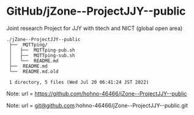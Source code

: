 # GitHub/jZone--ProjectJJY--public

Joint research Project for JJY with titech and NICT (global open area)

    ./jZone--ProjectJJY--public
     ├──  MQTTping/
     │   ├──  MQTTping-pub.sh
     │   ├──  MQTTping-sub.sh
     │   └──  README.md
     ├──  README.md
     └──  README.md.old
     
     1 directory, 5 files (Wed Jul 20 06:41:24 JST 2022)


Note: url = https://github.com/hohno-46466/jZone--ProjectJJY--public

Note: url = git@github.com:hohno-46466/jZone--ProjectJJY--public.git
